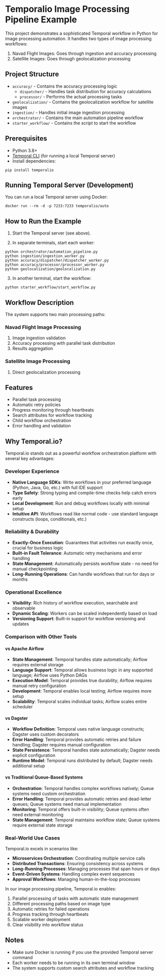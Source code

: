# Temporalio Image Processing Pipeline Example

This project demonstrates a sophisticated Temporal workflow in Python for image processing automation. It handles two types of image processing workflows:

1. Navad Flight Images: Goes through ingestion and accuracy processing
2. Satellite Images: Goes through geolocalization processing

## Project Structure

- `accuracy/` - Contains the accuracy processing logic
  - `dispatcher/` - Handles task distribution for accuracy calculations
  - `processor/` - Performs the actual processing tasks
- `geolocalization/` - Contains the geolocalization workflow for satellite images
- `ingestion/` - Handles initial image ingestion processing
- `orchestrator/` - Contains the main automation pipeline workflow
- `starter_workflow/` - Contains the script to start the workflow

## Prerequisites

- Python 3.8+
- [Temporal CLI](https://docs.temporal.io/cli) (for running a local Temporal server)
- Install dependencies:

```
pip install temporalio
```

## Running Temporal Server (Development)

You can run a local Temporal server using Docker:

```
docker run --rm -d -p 7233:7233 temporalio/auto
```

## How to Run the Example

1. Start the Temporal server (see above).

2. In separate terminals, start each worker:

```
python orchestrator/automation_pipeline.py
python ingestion/ingestion_worker.py
python accuracy/dispatcher/dispatcher_worker.py
python accuracy/processor/processor_worker.py
python geolocalization/geolocalization.py
```

3. In another terminal, start the workflow:

```
python starter_workflow/start_workflow.py
```

## Workflow Description

The system supports two main processing paths:

### Navad Flight Image Processing
1. Image ingestion validation
2. Accuracy processing with parallel task distribution
3. Results aggregation

### Satellite Image Processing
1. Direct geolocalization processing

## Features

- Parallel task processing
- Automatic retry policies
- Progress monitoring through heartbeats
- Search attributes for workflow tracking
- Child workflow orchestration
- Error handling and validation

## Why Temporal.io?

Temporal.io stands out as a powerful workflow orchestration platform with several key advantages:

### Developer Experience
- **Native Language SDKs**: Write workflows in your preferred language (Python, Java, Go, etc.) with full IDE support
- **Type Safety**: Strong typing and compile-time checks help catch errors early
- **Local Development**: Run and debug workflows locally with minimal setup
- **Intuitive API**: Workflows read like normal code - use standard language constructs (loops, conditionals, etc.)

### Reliability & Durability
- **Exactly-Once Execution**: Guarantees that activities run exactly once, crucial for business logic
- **Built-in Fault Tolerance**: Automatic retry mechanisms and error handling
- **State Management**: Automatically persists workflow state - no need for manual checkpointing
- **Long-Running Operations**: Can handle workflows that run for days or months

### Operational Excellence
- **Visibility**: Rich history of workflow execution, searchable and observable
- **Dynamic Scaling**: Workers can be scaled independently based on load
- **Versioning Support**: Built-in support for workflow versioning and updates

### Comparison with Other Tools

#### vs Apache Airflow
- **State Management**: Temporal handles state automatically; Airflow requires external storage
- **Language Support**: Temporal allows business logic in any supported language; Airflow uses Python DAGs
- **Execution Model**: Temporal provides true durability; Airflow requires manual retry configuration
- **Development**: Temporal enables local testing; Airflow requires more setup
- **Scalability**: Temporal scales individual tasks; Airflow scales entire scheduler

#### vs Dagster
- **Workflow Definition**: Temporal uses native language constructs; Dagster uses custom decorators
- **Error Handling**: Temporal provides automatic retries and failure handling; Dagster requires manual configuration
- **State Persistence**: Temporal handles state automatically; Dagster needs explicit configuration
- **Runtime Model**: Temporal runs distributed by default; Dagster needs additional setup

#### vs Traditional Queue-Based Systems
- **Orchestration**: Temporal handles complex workflows natively; Queue systems need custom orchestration
- **Error Handling**: Temporal provides automatic retries and dead-letter queues; Queue systems need manual implementation
- **Monitoring**: Temporal offers built-in visibility; Queue systems often need external monitoring
- **State Management**: Temporal maintains workflow state; Queue systems require external state storage

### Real-World Use Cases

Temporal.io excels in scenarios like:
- **Microservices Orchestration**: Coordinating multiple service calls
- **Distributed Transactions**: Ensuring consistency across systems
- **Long-Running Processes**: Managing processes that span hours or days
- **Event-Driven Systems**: Handling complex event sequences
- **Approval Workflows**: Managing human-in-the-loop processes

In our image processing pipeline, Temporal.io enables:
1. Parallel processing of tasks with automatic state management
2. Different processing paths based on image type
3. Automatic retries for failed operations
4. Progress tracking through heartbeats
5. Scalable worker deployment
6. Clear visibility into workflow status

## Notes
- Make sure Docker is running if you use the provided Temporal server command
- Each worker needs to be running in its own terminal window
- The system supports custom search attributes and workflow tracking

